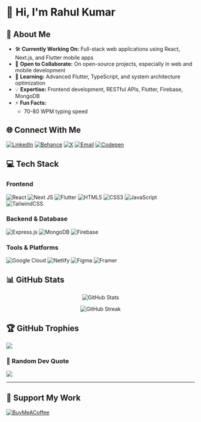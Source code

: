 # 👋 Hi, I'm Rahul Kumar

## 💫 About Me
- 🛠 **Currently Working On:** Full-stack web applications using React, Next.js, and Flutter mobile apps
- 🤝 **Open to Collaborate:** On open-source projects, especially in web and mobile development
- 🌱 **Learning:** Advanced Flutter, TypeScript, and system architecture optimization
- 💡 **Expertise:** Frontend development, RESTful APIs, Flutter, Firebase, MongoDB
- ⚡ **Fun Facts:** 
  - 70-80 WPM typing speed 

## 🌐 Connect With Me
[![LinkedIn](https://img.shields.io/badge/LinkedIn-%230077B5.svg?logo=linkedin&logoColor=white)](https://linkedin.com/in/Rahul-Kumar) 
[![Behance](https://img.shields.io/badge/Behance-1769ff?logo=behance&logoColor=white)](https://behance.net/RahulKumar)
[![X](https://img.shields.io/badge/X-black.svg?logo=X&logoColor=white)](https://x.com/@Mintruik)
[![Email](https://img.shields.io/badge/Email-D14836?logo=gmail&logoColor=white)](mailto:anicartmy@gmail.com)
[![Codepen](https://img.shields.io/badge/Codepen-000000?logo=codepen&logoColor=white)](https://codepen.io/@xunpbooy-the-looper)

## 💻 Tech Stack

### Frontend
![React](https://img.shields.io/badge/react-%2320232a.svg?style=for-the-badge&logo=react&logoColor=%2361DAFB)
![Next JS](https://img.shields.io/badge/Next-black?style=for-the-badge&logo=next.js&logoColor=white)
![Flutter](https://img.shields.io/badge/Flutter-%2302569B.svg?style=for-the-badge&logo=Flutter&logoColor=white)
![HTML5](https://img.shields.io/badge/html5-%23E34F26.svg?style=for-the-badge&logo=html5&logoColor=white)
![CSS3](https://img.shields.io/badge/css3-%231572B6.svg?style=for-the-badge&logo=css3&logoColor=white)
![JavaScript](https://img.shields.io/badge/javascript-%23323330.svg?style=for-the-badge&logo=javascript&logoColor=%23F7DF1E)
![TailwindCSS](https://img.shields.io/badge/tailwindcss-%2338B2AC.svg?style=for-the-badge&logo=tailwind-css&logoColor=white)

### Backend & Database
![Express.js](https://img.shields.io/badge/express.js-%23404d59.svg?style=for-the-badge&logo=express&logoColor=%2361DAFB)
![MongoDB](https://img.shields.io/badge/MongoDB-%234ea94b.svg?style=for-the-badge&logo=mongodb&logoColor=white)
![Firebase](https://img.shields.io/badge/firebase-%23039BE5.svg?style=for-the-badge&logo=firebase)

### Tools & Platforms
![Google Cloud](https://img.shields.io/badge/GoogleCloud-%234285F4.svg?style=for-the-badge&logo=google-cloud&logoColor=white)
![Netlify](https://img.shields.io/badge/netlify-%23000000.svg?style=for-the-badge&logo=netlify&logoColor=#00C7B7)
![Figma](https://img.shields.io/badge/figma-%23F24E1E.svg?style=for-the-badge&logo=figma&logoColor=white)
![Framer](https://img.shields.io/badge/Framer-black?style=for-the-badge&logo=framer&logoColor=blue)

## 📊 GitHub Stats
<p align="center">
  <img src="https://github-readme-stats.vercel.app/api?username=Demo7Vlizer&theme=dark&hide_border=false&include_all_commits=false&count_private=false" alt="GitHub Stats" />
</p>

<p align="center">
  <img src="https://github-readme-streak-stats.herokuapp.com/?user=Demo7Vlizer&theme=dark&hide_border=false" alt="GitHub Streak" />
</p>

## 🏆 GitHub Trophies
![](https://github-profile-trophy.vercel.app/?username=Demo7Vlizer&theme=radical&no-frame=false&no-bg=true&margin-w=4)

### 💭 Random Dev Quote
![](https://quotes-github-readme.vercel.app/api?type=horizontal&theme=radical)

---


## 💝 Support My Work
[![BuyMeACoffee](https://img.shields.io/badge/Buy%20Me%20a%20Coffee-ffdd00?style=for-the-badge&logo=buy-me-a-coffee&logoColor=black)](https://buymeacoffee.com/mintruikq)

<!-- Proudly created with GPRM ( https://gprm.itsvg.in ) -->